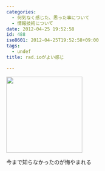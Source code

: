 ```yaml
---
categories:
  - 何気なく感じた、思った事について
  - 情報技術について
date: 2012-04-25 19:52:58
id: 488
iso8601: 2012-04-25T19:52:58+09:00
tags:
  - undef
title: rad.ioがよい感じ

---
```


<p>
<a href="https://www.nqou.net/images/2012-04-25%2019.46.02_1335351189790.jpg" rel="prettyPhoto[entry]" title="2012-04-25 19.46.02.jpg"><img src="https://www.nqou.net/images/2012-04-25%2019.46.02_1335351189790.jpg" width="200" /></a>
</p>
<p>
<p>今まで知らなかったのが悔やまれる</p>
</p>
    	